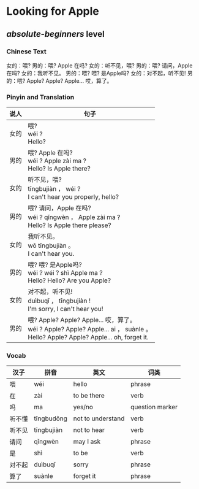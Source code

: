 # Looking for Apple
## *absolute-beginners* level

### Chinese Text
女的：喂?
男的：喂? Apple 在吗?
女的：听不见，喂?
男的：喂? 请问，Apple 在吗?
女的：我听不见。
男的：喂? 喂? 是Apple吗?
女的：对不起，听不见!
男的：喂? Apple? Apple? Apple... 哎，算了。

### Pinyin and Translation
|说人|句子|
|----|----|
|女的|喂?<br />wéi ?<br />Hello?|
|男的|喂? Apple 在吗?<br />wéi ? Apple zài ma ?<br />Hello? Is Apple there?|
|女的|听不见，喂?<br />tīngbujiàn ， wéi ?<br />I can't hear you properly, hello?|
|男的|喂? 请问，Apple 在吗?<br />wéi ? qǐngwèn ， Apple zài ma ?<br />Hello? Is Apple there please?|
|女的|我听不见。<br />wǒ tīngbujiàn 。<br />I can't hear you.|
|男的|喂? 喂? 是Apple吗?<br />wéi ? wéi ? shì Apple ma ?<br />Hello? Hello? Are you Apple?|
|女的|对不起，听不见!<br />duìbuqǐ ， tīngbujiàn !<br />I'm sorry, I can't hear you!|
|男的|喂? Apple? Apple? Apple... 哎，算了。<br />wéi ? Apple? Apple? Apple... ai ， suànle 。<br />Hello? Apple? Apple? Apple... oh, forget it.|
### Vocab
|汉子|拼音|英文|词类|
|----|----|----|----|
|喂|wéi|hello|phrase|
|在|zài|to be there|verb|
|吗|ma|yes/no|question marker|
|听不懂|tīngbudǒng|not to understand|verb|
|听不见|tīngbujiàn|not to hear|verb|
|请问|qǐngwèn|may I ask|phrase|
|是|shì|to be|verb|
|对不起|duìbuqǐ|sorry|phrase|
|算了|suànle|forget it|phrase|